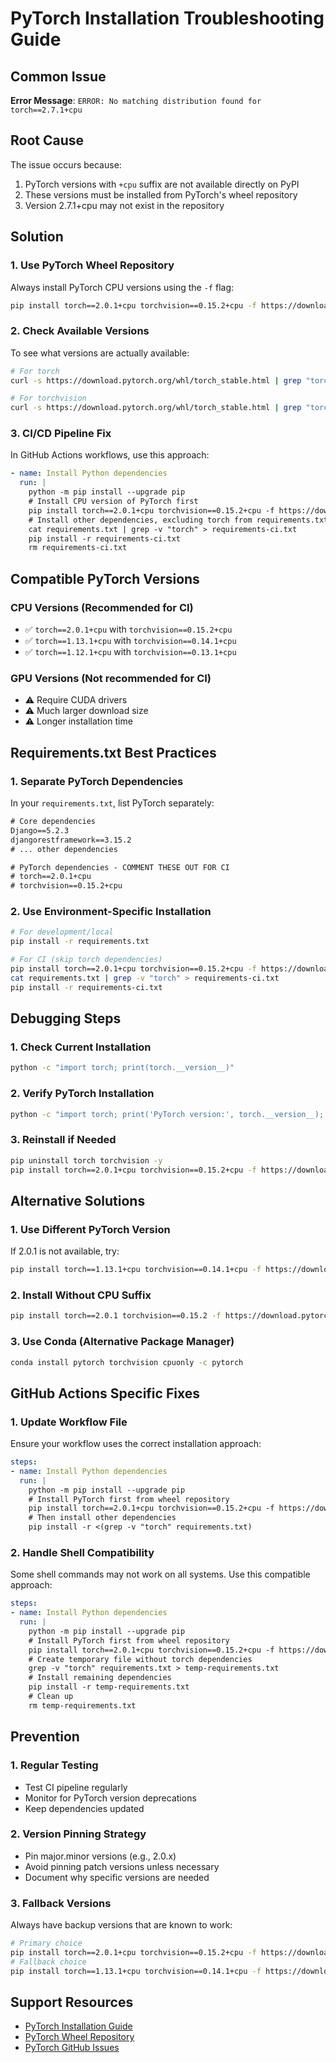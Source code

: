 # PyTorch Installation Troubleshooting Guide

## Common Issue

**Error Message**: `ERROR: No matching distribution found for torch==2.7.1+cpu`

## Root Cause

The issue occurs because:
1. PyTorch versions with `+cpu` suffix are not available directly on PyPI
2. These versions must be installed from PyTorch's wheel repository
3. Version 2.7.1+cpu may not exist in the repository

## Solution

### 1. Use PyTorch Wheel Repository

Always install PyTorch CPU versions using the `-f` flag:

```bash
pip install torch==2.0.1+cpu torchvision==0.15.2+cpu -f https://download.pytorch.org/whl/torch_stable.html
```

### 2. Check Available Versions

To see what versions are actually available:

```bash
# For torch
curl -s https://download.pytorch.org/whl/torch_stable.html | grep "torch==" | head -10

# For torchvision
curl -s https://download.pytorch.org/whl/torch_stable.html | grep "torchvision==" | head -10
```

### 3. CI/CD Pipeline Fix

In GitHub Actions workflows, use this approach:

```yaml
- name: Install Python dependencies
  run: |
    python -m pip install --upgrade pip
    # Install CPU version of PyTorch first
    pip install torch==2.0.1+cpu torchvision==0.15.2+cpu -f https://download.pytorch.org/whl/torch_stable.html
    # Install other dependencies, excluding torch from requirements.txt
    cat requirements.txt | grep -v "torch" > requirements-ci.txt
    pip install -r requirements-ci.txt
    rm requirements-ci.txt
```

## Compatible PyTorch Versions

### CPU Versions (Recommended for CI)
- ✅ `torch==2.0.1+cpu` with `torchvision==0.15.2+cpu`
- ✅ `torch==1.13.1+cpu` with `torchvision==0.14.1+cpu`
- ✅ `torch==1.12.1+cpu` with `torchvision==0.13.1+cpu`

### GPU Versions (Not recommended for CI)
- ⚠️ Require CUDA drivers
- ⚠️ Much larger download size
- ⚠️ Longer installation time

## Requirements.txt Best Practices

### 1. Separate PyTorch Dependencies
In your `requirements.txt`, list PyTorch separately:

```txt
# Core dependencies
Django==5.2.3
djangorestframework==3.15.2
# ... other dependencies

# PyTorch dependencies - COMMENT THESE OUT FOR CI
# torch==2.0.1+cpu
# torchvision==0.15.2+cpu
```

### 2. Use Environment-Specific Installation

```bash
# For development/local
pip install -r requirements.txt

# For CI (skip torch dependencies)
pip install torch==2.0.1+cpu torchvision==0.15.2+cpu -f https://download.pytorch.org/whl/torch_stable.html
cat requirements.txt | grep -v "torch" > requirements-ci.txt
pip install -r requirements-ci.txt
```

## Debugging Steps

### 1. Check Current Installation
```bash
python -c "import torch; print(torch.__version__)"
```

### 2. Verify PyTorch Installation
```bash
python -c "import torch; print('PyTorch version:', torch.__version__); print('CUDA available:', torch.cuda.is_available())"
```

### 3. Reinstall if Needed
```bash
pip uninstall torch torchvision -y
pip install torch==2.0.1+cpu torchvision==0.15.2+cpu -f https://download.pytorch.org/whl/torch_stable.html
```

## Alternative Solutions

### 1. Use Different PyTorch Version
If 2.0.1 is not available, try:
```bash
pip install torch==1.13.1+cpu torchvision==0.14.1+cpu -f https://download.pytorch.org/whl/torch_stable.html
```

### 2. Install Without CPU Suffix
```bash
pip install torch==2.0.1 torchvision==0.15.2 -f https://download.pytorch.org/whl/torch_stable.html
```

### 3. Use Conda (Alternative Package Manager)
```bash
conda install pytorch torchvision cpuonly -c pytorch
```

## GitHub Actions Specific Fixes

### 1. Update Workflow File
Ensure your workflow uses the correct installation approach:

```yaml
steps:
- name: Install Python dependencies
  run: |
    python -m pip install --upgrade pip
    # Install PyTorch first from wheel repository
    pip install torch==2.0.1+cpu torchvision==0.15.2+cpu -f https://download.pytorch.org/whl/torch_stable.html
    # Then install other dependencies
    pip install -r <(grep -v "torch" requirements.txt)
```

### 2. Handle Shell Compatibility
Some shell commands may not work on all systems. Use this compatible approach:

```yaml
steps:
- name: Install Python dependencies
  run: |
    python -m pip install --upgrade pip
    # Install PyTorch first from wheel repository
    pip install torch==2.0.1+cpu torchvision==0.15.2+cpu -f https://download.pytorch.org/whl/torch_stable.html
    # Create temporary file without torch dependencies
    grep -v "torch" requirements.txt > temp-requirements.txt
    # Install remaining dependencies
    pip install -r temp-requirements.txt
    # Clean up
    rm temp-requirements.txt
```

## Prevention

### 1. Regular Testing
- Test CI pipeline regularly
- Monitor for PyTorch version deprecations
- Keep dependencies updated

### 2. Version Pinning Strategy
- Pin major.minor versions (e.g., 2.0.x)
- Avoid pinning patch versions unless necessary
- Document why specific versions are needed

### 3. Fallback Versions
Always have backup versions that are known to work:

```bash
# Primary choice
pip install torch==2.0.1+cpu torchvision==0.15.2+cpu -f https://download.pytorch.org/whl/torch_stable.html || \
# Fallback choice
pip install torch==1.13.1+cpu torchvision==0.14.1+cpu -f https://download.pytorch.org/whl/torch_stable.html
```

## Support Resources

- [PyTorch Installation Guide](https://pytorch.org/get-started/locally/)
- [PyTorch Wheel Repository](https://download.pytorch.org/whl/torch_stable.html)
- [PyTorch GitHub Issues](https://github.com/pytorch/pytorch/issues)